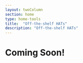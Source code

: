 ```yaml
---
layout: twoColumn
section: home
type: home-tools
title:  "Off-the-shelf HATs"
description: "Off-the-shelf HATs"
---
```


# Coming Soon!

